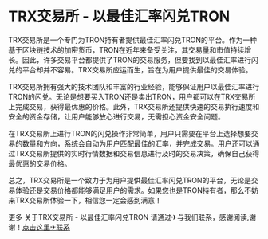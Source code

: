 # TRX交易所 - 以最佳汇率闪兑TRON

TRX交易所是一个专门为TRON持有者提供最佳汇率闪兑TRON的平台。作为一种基于区块链技术的加密货币，TRON在近年来备受关注，其交易量和市值持续增长。因此，许多交易平台都提供了TRON的交易服务，但要找到以最佳汇率进行闪兑的平台却并不容易。TRX交易所应运而生，旨在为用户提供最佳的交易体验。

TRX交易所拥有强大的技术团队和丰富的行业经验，能够保证用户以最佳汇率进行TRON的闪兑。无论是想要买入TRON还是卖出TRON，用户都可以在TRX交易所上完成交易，获得最优惠的价格。此外，TRX交易所还提供快速的交易执行速度和安全的资金存储，让用户能够放心进行交易，无需担心资金安全问题。

在TRX交易所上进行TRON的闪兑操作非常简单，用户只需要在平台上选择想要交易的数量和方向，系统会自动为用户匹配最佳的汇率，并完成交易。用户还可以通过TRX交易所提供的实时行情数据和交易信息进行及时的交易决策，确保自己获得最优惠的交易价格。

总之，TRX交易所是一个致力于为用户提供最佳汇率闪兑TRON的平台，无论是交易体验还是交易价格都能够满足用户的需求。如果您也是TRON持有者，那么不妨来TRX交易所体验一下，相信您一定会感到满意！

更多 关于TRX交易所 - 以最佳汇率闪兑TRON 请通过✈与我们联系，感谢阅读,谢谢！[点击这里✈联系](https://t.me/shalongbot)